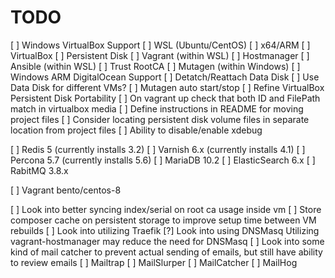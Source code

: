 # TODO
[ ] Windows VirtualBox Support
    [ ] WSL (Ubuntu/CentOS)
    [ ] x64/ARM
    [ ] VirtualBox
        [ ] Persistent Disk
    [ ] Vagrant (within WSL)
        [ ] Hostmanager
    [ ] Ansible (within WSL)
        [ ] Trust RootCA
    [ ] Mutagen (within Windows)
[ ] Windows ARM DigitalOcean Support
    [ ] Detatch/Reattach Data Disk
    [ ] Use Data Disk for different VMs?
[ ] Mutagen auto start/stop
[ ] Refine VirtualBox Persistent Disk Portability
    [ ] On vagrant up check that both ID and FilePath match in virtualbox media
    [ ] Define instructions in README for moving project files
    [ ] Consider locating persistent disk volume files in separate location from project files
[ ] Ability to disable/enable xdebug

[ ] Redis 5 (currently installs 3.2)
[ ] Varnish 6.x (currently installs 4.1)
[ ] Percona 5.7 (currently installs 5.6)
[ ] MariaDB 10.2
[ ] ElasticSearch 6.x
[ ] RabitMQ 3.8.x

[ ] Vagrant bento/centos-8

[ ] Look into better syncing index/serial on root ca usage inside vm
[ ] Store composer cache on persistent storage to improve setup time between VM rebuilds
[ ] Look into utilizing Traefik
[?] Look into using DNSMasq
  Utilizing vagrant-hostmanager may reduce the need for DNSMasq
[ ] Look into some kind of mail catcher to prevent actual sending of emails, but still have ability to review emails
    [ ] Mailtrap
    [ ] MailSlurper
    [ ] MailCatcher
    [ ] MailHog
